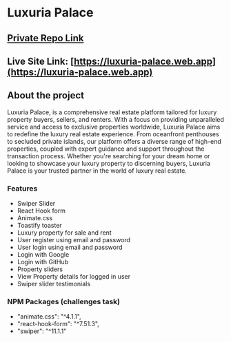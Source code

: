 # Luxuria Palace

## [Private Repo Link](https://github.com/programming-hero-web-course-4/b9a9-real-estate-maasajal)

## Live Site Link: [https://luxuria-palace.web.app](https://luxuria-palace.web.app)

## About the project

Luxuria Palace, is a comprehensive real estate platform tailored for luxury property buyers, sellers, and renters. With a focus on providing unparalleled service and access to exclusive properties worldwide, Luxuria Palace aims to redefine the luxury real estate experience. From oceanfront penthouses to secluded private islands, our platform offers a diverse range of high-end properties, coupled with expert guidance and support throughout the transaction process. Whether you're searching for your dream home or looking to showcase your luxury property to discerning buyers, Luxuria Palace is your trusted partner in the world of luxury real estate.

### Features

- Swiper Slider
- React Hook form
- Animate.css
- Toastify toaster
- Luxury property for sale and rent
- User register using email and password
- User login using email and password
- Login with Google
- Login with GitHub
- Property sliders
- View Property details for logged in user
- Swiper slider testimonials

### NPM Packages (challenges task)

- "animate.css": "^4.1.1",
- "react-hook-form": "^7.51.3",
- "swiper": "^11.1.1"

